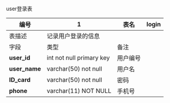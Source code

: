 user登录表

| 编号                | 1                        | 表名     | login |
| ------------------- | ------------------------ | -------- | ----- |
| 表描述              | 记录用户登录的信息       |          |       |
| 字段                | 类型                     | 备注     |       |
| **user_id**   | int not null primary key | 用户编号 |       |
| **user_name** | varchar(50) not null     | 用户名   |       |
| **ID_card**   | varchar(50) not null     | 密码     |       |
| **phone**     | varchar(11) NOT NULL     | 手机号   |       |
